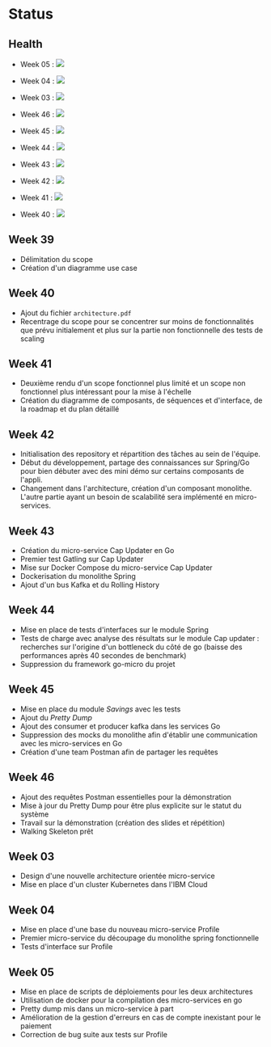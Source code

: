 # Status

## Health

- Week 05 : ![](green.png)

- Week 04 : ![](yellow.png)

- Week 03 : ![](green.png)

- Week 46 : ![](green.png)

- Week 45 : ![](yellow.png) 

- Week 44 : ![](green.png)

- Week 43 : ![](green.png)

- Week 42 : ![](yellow.png)

- Week 41 : ![](green.png)

- Week 40 : ![](yellow.png)


## Week 39

- Délimitation du scope
- Création d'un diagramme use case

## Week 40

- Ajout du fichier `architecture.pdf`
- Recentrage du scope pour se concentrer sur moins de fonctionnalités que prévu initialement et plus sur la partie non fonctionnelle des tests de scaling


## Week 41

- Deuxième rendu d'un scope fonctionnel plus limité et un scope non fonctionnel plus intéressant pour la mise à l'échelle
- Création du diagramme de composants, de séquences et d'interface, de la roadmap et du plan détaillé

## Week 42

- Initialisation des repository et répartition des tâches au sein de l'équipe.
- Début du développement, partage des connaissances sur Spring/Go pour bien débuter avec des mini démo sur certains composants de l'appli.
- Changement dans l'architecture, création d'un composant monolithe.
  L'autre partie ayant un besoin de scalabilité sera implémenté en micro-services.

## Week 43

- Création du micro-service Cap Updater en Go
- Premier test Gatling sur Cap Updater
- Mise sur Docker Compose du micro-service Cap Updater
- Dockerisation du monolithe Spring
- Ajout d'un bus Kafka et du Rolling History


## Week 44

- Mise en place de tests d'interfaces sur le module Spring
- Tests de charge avec analyse des résultats sur le module Cap updater : recherches sur l'origine d'un bottleneck du côté de go (baisse des performances après 40 secondes de benchmark)
- Suppression du framework go-micro du projet

## Week 45 

- Mise en place du module *Savings* avec les tests
- Ajout du *Pretty Dump* 
- Ajout des consumer et producer kafka dans les services Go
- Suppression des mocks du monolithe afin d'établir une communication avec les micro-services en Go 
- Création d'une team Postman afin de partager les requêtes

## Week 46

- Ajout des requêtes Postman essentielles pour la démonstration
- Mise à jour du Pretty Dump pour être plus explicite sur le statut du système
- Travail sur la démonstration (création des slides et répétition)
- Walking Skeleton prêt

## Week 03

- Design d'une nouvelle architecture orientée micro-service
- Mise en place d'un cluster Kubernetes dans l'IBM Cloud

## Week 04
- Mise en place d'une base du nouveau micro-service Profile
- Premier micro-service du découpage du monolithe spring fonctionnelle
- Tests d'interface sur Profile 

## Week 05

- Mise en place de scripts de déploiements pour les deux architectures
- Utilisation de docker pour la compilation des micro-services en go
- Pretty dump mis dans un micro-service à part
- Amélioration de la gestion d'erreurs en cas de compte inexistant pour le paiement
- Correction de bug suite aux tests sur Profile